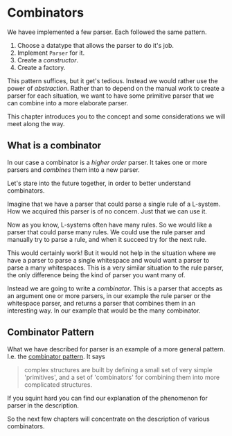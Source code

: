 # Combinators
We havee implemented a few parser. Each followed the same pattern.

1. Choose a datatype that allows the parser to do it's job.
2. Implement `Parser` for it.
3. Create a _constructor_.
4. Create a factory.

This pattern suffices, but it get's tedious. Instead we would rather
use the power of _abstraction_. Rather than to depend on the manual
work to create a parser for each situation, we want to have some 
primitive parser that we can combine into a more elaborate parser.

This chapter introduces you to the concept and some considerations
we will meet along the way.

## What is a combinator
In our case a combinator is a _higher order_ parser. It takes one or
more parsers and *combines* them into a new parser.

Let's stare into the future together, in order to better understand
combinators.

Imagine that we have a parser that could parse a single rule of a 
L-system. How we acquired this parser is of no concern. Just that
we can use it.

Now as you know, L-systems often have many rules. So we would like
a parser that could parse many rules. We could use the rule parser
and manually try to parse a rule, and when it succeed try for the
next rule.

This would certainly work! But it would not help in the situation
where we have a parser to parse a single whitespace and would want
a parser to parse a many whitespaces. This is a very similar 
situation to the rule parser, the only difference being the kind
of parser you want many of.

Instead we are going to write a *combinator*. This is a parser that
accepts as an argument one or more parsers, in our example the rule
parser or the whitespace parser, and returns a parser that combines
them in an interesting way. In our example that would be the many
combinator.

## Combinator Pattern
What we have described for parser is an example of a more general
pattern. I.e. the [combinator pattern][pattern]. It says

> complex structures are built by defining a small set of very simple 
> 'primitives', and a set of 'combinators' for combining them into 
> more complicated structures. 

If you squint hard you can find our explanation of the phenomenon
for parser in the description.

So the next few chapters will concentrate on the description of
various combinators.

[pattern]: https://wiki.haskell.org/Combinator_pattern 